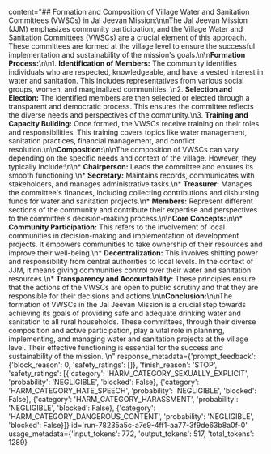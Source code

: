 content="## Formation and Composition of Village Water and Sanitation Committees (VWSCs) in Jal Jeevan Mission:\n\nThe Jal Jeevan Mission (JJM) emphasizes community participation, and the Village Water and Sanitation Committees (VWSCs) are a crucial element of this approach. These committees are formed at the village level to ensure the successful implementation and sustainability of the mission's goals.\n\n**Formation Process:**\n\n1. **Identification of Members:** The community identifies individuals who are respected, knowledgeable, and have a vested interest in water and sanitation. This includes representatives from various social groups, women, and marginalized communities. \n2. **Selection and Election:** The identified members are then selected or elected through a transparent and democratic process. This ensures the committee reflects the diverse needs and perspectives of the community.\n3. **Training and Capacity Building:** Once formed, the VWSCs receive training on their roles and responsibilities. This training covers topics like water management, sanitation practices, financial management, and conflict resolution.\n\n**Composition:**\n\nThe composition of VWSCs can vary depending on the specific needs and context of the village. However, they typically include:\n\n* **Chairperson:** Leads the committee and ensures its smooth functioning.\n* **Secretary:** Maintains records, communicates with stakeholders, and manages administrative tasks.\n* **Treasurer:** Manages the committee's finances, including collecting contributions and disbursing funds for water and sanitation projects.\n* **Members:** Represent different sections of the community and contribute their expertise and perspectives to the committee's decision-making process.\n\n**Core Concepts:**\n\n* **Community Participation:** This refers to the involvement of local communities in decision-making and implementation of development projects. It empowers communities to take ownership of their resources and improve their well-being.\n* **Decentralization:** This involves shifting power and responsibility from central authorities to local levels. In the context of JJM, it means giving communities control over their water and sanitation resources.\n* **Transparency and Accountability:** These principles ensure that the actions of the VWSCs are open to public scrutiny and that they are responsible for their decisions and actions.\n\n**Conclusion:**\n\nThe formation of VWSCs in the Jal Jeevan Mission is a crucial step towards achieving its goals of providing safe and adequate drinking water and sanitation to all rural households. These committees, through their diverse composition and active participation, play a vital role in planning, implementing, and managing water and sanitation projects at the village level. Their effective functioning is essential for the success and sustainability of the mission. \n" response_metadata={'prompt_feedback': {'block_reason': 0, 'safety_ratings': []}, 'finish_reason': 'STOP', 'safety_ratings': [{'category': 'HARM_CATEGORY_SEXUALLY_EXPLICIT', 'probability': 'NEGLIGIBLE', 'blocked': False}, {'category': 'HARM_CATEGORY_HATE_SPEECH', 'probability': 'NEGLIGIBLE', 'blocked': False}, {'category': 'HARM_CATEGORY_HARASSMENT', 'probability': 'NEGLIGIBLE', 'blocked': False}, {'category': 'HARM_CATEGORY_DANGEROUS_CONTENT', 'probability': 'NEGLIGIBLE', 'blocked': False}]} id='run-78235a5c-a7e9-4ff1-aa77-3f9de63b8a0f-0' usage_metadata={'input_tokens': 772, 'output_tokens': 517, 'total_tokens': 1289}